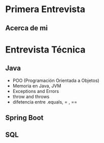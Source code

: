
# Primera Entrevista 

## Acerca de mi
 
# Entrevista Técnica 

## Java
- POO (Programación Orientada a Objetos)
- Memoria en Java, JVM
- Exceptions and Errors 
- throw and throws 
- difetencia entre .equals, = , ==

## Spring Boot



## SQL




